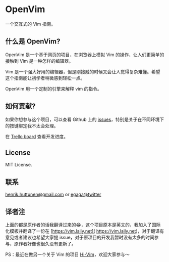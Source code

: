 # OpenVim
一个交互式的 Vim 指南。

## 什么是 OpenVim?

OpenVim 是一个基于网页的项目，在浏览器上模拟 Vim 的操作，让人们更简单的接触到 Vim 是一种怎样的编辑器。

Vim 是一个强大好用的编辑器，但是刚接触的时候又会让人觉得复杂难懂。希望这个指南能让初学者稍微感到轻松一点。

OpenVim 用一个定制的引擎来解释 vim 的指令。

## 如何贡献?

如果你想参与这个项目，可以查看 Github 上的 [issues](https://github.com/egaga/openvim/issues)，特别是关于在不同环境下的按键绑定我不太会处理。

在 [Trello board](https://trello.com/board/openvim/4e71135e9dbc8100001b9c5c) 查看开发进度。

## License

MIT License.

## 联系

henrik.huttunen@gmail.com or [egaga@twitter](http://twitter.com/egaga)

## 译者注

上面的都是原作者的话我翻译过来的😂，这个项目原本是英文的，我加入了国际化模板并翻译了一份在 [https://vim.laily.net]( https://vim.laily.net)，对于翻译有意见或者建议也希望大家提 issue，对于原项目的开发我暂时没有太多的时间参与，原作者好像也很久没有更新了。

PS：最近在做另一个关于 Vim 的项目 [Hi-Vim](https://github.com/hi-vim/hi-vim)，欢迎大家参与～